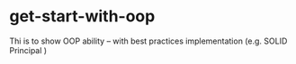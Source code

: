 # get-start-with-oop
Thi is to show OOP ability – with best practices implementation (e.g. SOLID Principal )
